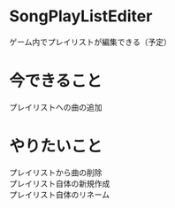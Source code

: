 # SongPlayListEditer
ゲーム内でプレイリストが編集できる（予定）

# 今できること  
プレイリストへの曲の追加

# やりたいこと  
プレイリストから曲の削除  
プレイリスト自体の新規作成  
プレイリスト自体のリネーム  
